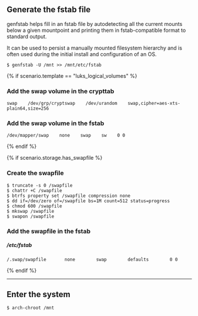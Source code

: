 ## Generate the fstab file

genfstab helps fill in an fstab file by autodetecting all the current mounts below a given mountpoint and printing them in fstab-compatible format to standard output.

It can be used to persist a manually mounted filesystem hierarchy and is often used during the initial install and configuration of an OS.

```
$ genfstab -U /mnt >> /mnt/etc/fstab
```

{% if scenario.template == "luks_logical_volumes" %}
### Add the swap volume in the crypttab
```
swap    /dev/grp/cryptswap    /dev/urandom    swap,cipher=aes-xts-plain64,size=256
```

### Add the swap volume in the fstab
```
/dev/mapper/swap    none    swap    sw    0 0
```
{% endif %}

{% if scenario.storage.has_swapfile %}
### Create the swapfile

```
$ truncate -s 0 /swapfile
$ chattr +C /swapfile
$ btrfs property set /swapfile compression none
$ dd if=/dev/zero of=/swapfile bs=1M count=512 status=progress
$ chmod 600 /swapfile
$ mkswap /swapfile
$ swapon /swapfile
```

### Add the swapfile in the fstab

##### /etc/fstab
```
/.swap/swapfile       none        swap        defaults        0 0
```
{% endif %}

---

## Enter the system

```
$ arch-chroot /mnt
```
